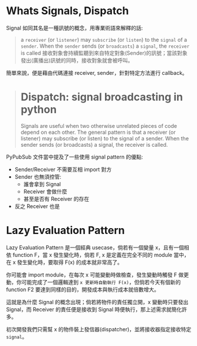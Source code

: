 # Whats Signals, Dispatch

Signal 如同其名是一種訊號的概念，用專業術語來解釋的話:

> a `receiver` (or `listener`) may `subscribe` (or `listen`) to the `signal` of a `sender`. When the `sender` sends (or `broadcasts`) a `signal`, the `receiver` is called
> 接收對象會持續監聽到來自特定對象(Sender)的訊號；當該對象發出(廣播出)訊號的同時，接收對象就會被呼叫。

簡單來說，便是藉由代碼連接 receiver, sender，針對特定方法進行 callback。

> # Dispatch: signal broadcasting in python
> Signals are useful when two otherwise unrelated pieces of code depend on each other. The general pattern is that a receiver (or listener) may subscribe (or listen) to the signal of a sender. When the sender sends (or broadcasts) a signal, the receiver is called.

PyPubSub 文件當中提及了一些使用 signal pattern 的優點:

- Sender/Receiver 不需要互相 import 對方
- Sender 也無須控管:
  - 誰會拿到 Signal
  - Receiver 會做什麼
  - 甚至是否有 Receiver 的存在
- 反之 Receiver 也是

# Lazy Evaluation Pattern

Lazy Evaluation Pattern 是一個經典 usecase，倘若有一個變量 x，且有一個相依 function F，當 x 發生變化時，倘若 F, x 是定義在完全不同的 module 當中，在 x 發生變化時，要取得 F(x) 的成本就非常高了。

你可能會 import module，在每次 x 可能變動時做檢查，發生變動時觸發 F 做更動，你可能完成了一個邏輯達到 `x 更新時自動執行 F(x)`，但倘若今天有個新的 function F2 要達到同樣的目的，開發成本與執行成本就倍數增大。

這就是為什麼 Signal 的概念出現；倘若將物件的責任獨立開，x 變動時只要發出 Signal，而 Receiver 的責任便是接收到 Signal 時便執行，那上述需求就簡化許多。

初次開發我們只需幫 x 的物件裝上發信器(dispatcher)，並將接收器指定接收特定 `signal`。